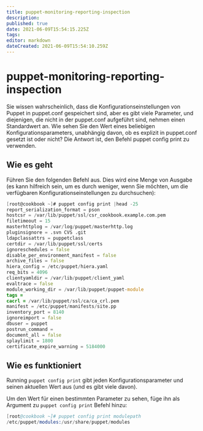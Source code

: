 ```yaml
---
title: puppet-monitoring-reporting-inspection
description: 
published: true
date: 2021-06-09T15:54:15.225Z
tags: 
editor: markdown
dateCreated: 2021-06-09T15:54:10.259Z
---
```


# puppet-monitoring-reporting-inspection

Sie wissen wahrscheinlich, dass die Konfigurationseinstellungen von Puppet in puppet.conf gespeichert sind, aber es gibt viele Parameter, und diejenigen, die nicht in der puppet.conf aufgeführt sind, nehmen einen Standardwert an. Wie sehen Sie den Wert eines beliebigen Konfigurationsparameters, unabhängig davon, ob es explizit in puppet.conf gesetzt ist oder nicht? Die Antwort ist, den Befehl puppet config print zu verwenden.

## Wie es geht

Führen Sie den folgenden Befehl aus. Dies wird eine Menge von Ausgabe (es kann hilfreich sein, um es durch weniger, wenn Sie möchten, um die verfügbaren Konfigurationseinstellungen zu durchsuchen):

```d
[root@cookbook ~]# puppet config print |head -25
report_serialization_format = pson
hostcsr = /var/lib/puppet/ssl/csr_cookbook.example.com.pem
filetimeout = 15
masterhttplog = /var/log/puppet/masterhttp.log
pluginsignore = .svn CVS .git
ldapclassattrs = puppetclass
certdir = /var/lib/puppet/ssl/certs
ignoreschedules = false
disable_per_environment_manifest = false
archive_files = false
hiera_config = /etc/puppet/hiera.yaml
req_bits = 4096
clientyamldir = /var/lib/puppet/client_yaml
evaltrace = false
module_working_dir = /var/lib/puppet/puppet-module
tags =
cacrl = /var/lib/puppet/ssl/ca/ca_crl.pem
manifest = /etc/puppet/manifests/site.pp
inventory_port = 8140
ignoreimport = false
dbuser = puppet
postrun_command =
document_all = false
splaylimit = 1800
certificate_expire_warning = 5184000
```

## Wie es funktioniert

Running `puppet config print` gibt jeden Konfigurationsparameter und seinen aktuellen Wert aus (und es gibt viele davon).

Um den Wert für einen bestimmten Parameter zu sehen, füge ihn als Argument zu `puppet config print` Befehl hinzu:

```s
[root@cookbook ~]# puppet config print modulepath
/etc/puppet/modules:/usr/share/puppet/modules
```
